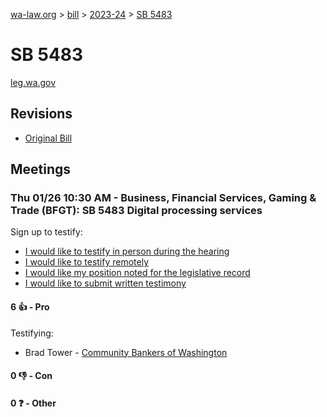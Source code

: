 [wa-law.org](/) > [bill](/bill/) > [2023-24](/bill/2023-24/) > [SB 5483](/bill/2023-24/sb/5483/)

# SB 5483
[leg.wa.gov](https://app.leg.wa.gov/billsummary?BillNumber=5483&Year=2023&Initiative=false)

## Revisions
* [Original Bill](1/)

## Meetings
### Thu 01/26 10:30 AM - Business, Financial Services, Gaming & Trade (BFGT): SB 5483 Digital processing services
Sign up to testify:
* [I would like to testify in person during the hearing](https://app.leg.wa.gov/csi/Testifier/Add?chamber=House&mId=30527&aId=149870&caId=20733&tId=1)
* [I would like to testify remotely](https://app.leg.wa.gov/csi/Testifier/Add?chamber=House&mId=30527&aId=149870&caId=20733&tId=2)
* [I would like my position noted for the legislative record](https://app.leg.wa.gov/csi/Testifier/Add?chamber=House&mId=30527&aId=149870&caId=20733&tId=3)
* [I would like to submit written testimony](https://app.leg.wa.gov/csi/Testifier/Add?chamber=House&mId=30527&aId=149870&caId=20733&tId=4)

#### 6 👍 - Pro
Testifying:
* Brad Tower - [Community Bankers of Washington](/org/community_bankers_of_washington/)

#### 0 👎 - Con

#### 0 ❓ - Other
